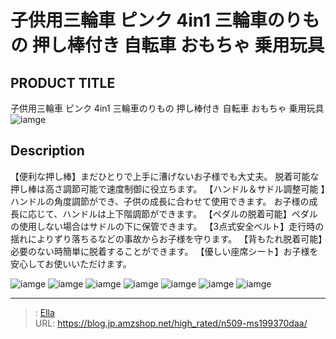 # 子供用三輪車 ピンク 4in1 三輪車のりもの 押し棒付き  自転車 おもちゃ 乗用玩具


## PRODUCT TITLE 

子供用三輪車 ピンク 4in1 三輪車のりもの 押し棒付き  自転車 おもちゃ 乗用玩具![iamge](https://b2bfiles1.gigab2b.cn/image/wkseller/305/20221024_a84800fedf5e63ca11e743c2293de475.jpg)

## Description

【便利な押し棒】まだひとりで上手に漕げないお子様でも大丈夫。 脱着可能な押し棒は高さ調節可能で速度制御に役立ちます。
【ハンドル＆サドル調整可能  】ハンドルの角度調節ができ、子供の成長に合わせて使用できます。 お子様の成長に応じて、ハンドルは上下階調節ができます。
【ペダルの脱着可能】ペダルの使用しない場合はサドルの下に保管できます。
【3点式安全ベルト】走行時の揺れによりずり落ちるなどの事故からお子様を守ります。
【背もたれ脱着可能】必要のない時簡単に脱着することができます。
【優しい座席シート】お子様を安心してお使いいただけます。




![iamge](https://b2bfiles1.gigab2b.cn/image/wkseller/305/20221024_e8559c986c951b98c1ea8c7b84fd7c60.jpg)
![iamge](https://b2bfiles1.gigab2b.cn/image/wkseller/305/199289/20210225_ef9ea0a8110ac64063f32be0e6695ecd.jpg)
![iamge](https://b2bfiles1.gigab2b.cn/image/wkseller/305/199289/20210225_bd110f530744a8c5fa674d6ccd35d49d.jpg)
![iamge](https://b2bfiles1.gigab2b.cn/image/wkseller/305/199289/20210225_0c25d6cef57e72d5aed6d80e8b03041a.jpg)
![iamge](https://b2bfiles1.gigab2b.cn/image/wkseller/305/199289/20210225_a3bbfa6301ae0d023dd31c8300578777.jpg)
![iamge](https://b2bfiles1.gigab2b.cn/image/wkseller/305/199289/20210225_d0c33765e423e2035ade56c399a73c8c.jpg)
![iamge](nan)


---

> : [Ella](https://blog.jp.amzshop.net/)  
> URL: https://blog.jp.amzshop.net/high_rated/n509-ms199370daa/  

